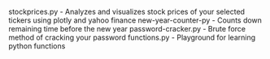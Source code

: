stockprices.py - Analyzes and visualizes stock prices of your selected tickers using plotly and yahoo finance
new-year-counter-py - Counts down remaining time before the new year
password-cracker.py - Brute force method of cracking your password
functions.py - Playground for learning python functions
